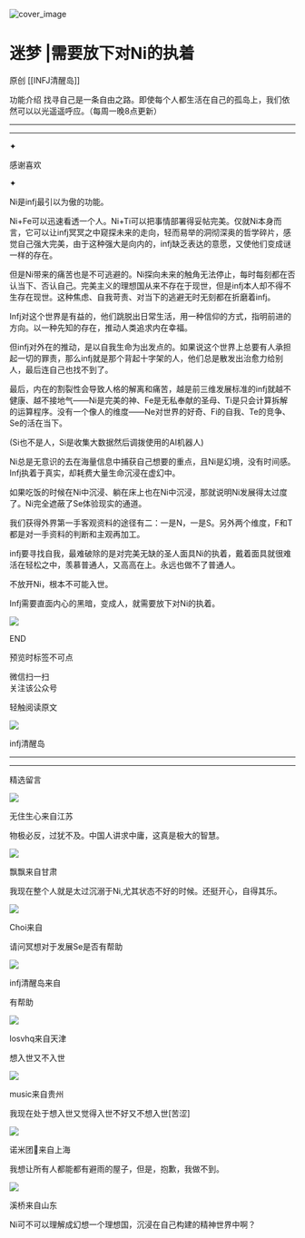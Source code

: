 ![cover_image](https://mmbiz.qlogo.cn/mmbiz_jpg/DZCdtia4bJxqZWe8ic9lbN5Xic94AibUC7LD6e0RH0c1bH4YQV27kZrSb8ia5W0BtKxSY4RsCIndpOg9LnfYQibialFcA/0?wx_fmt=jpeg)

#  迷梦 |需要放下对Ni的执着

原创  [[INFJ清醒岛]]  





功能介绍  找寻自己是一条自由之路。即使每个人都生活在自己的孤岛上，我们依然可以以光遥遥呼应。（每周一晚8点更新）

__ __

__ _ _

✦

  



感谢喜欢

✦

  

Ni是infj最引以为傲的功能。

Ni+Fe可以迅速看透一个人。Ni+Ti可以把事情部署得妥帖完美。仅就Ni本身而言，它可以让infj冥冥之中窥探未来的走向，轻而易举的洞彻深奥的哲学碎片，感觉自己强大完美，由于这种强大是向内的，infj缺乏表达的意愿，又使他们变成谜一样的存在。

但是Ni带来的痛苦也是不可逃避的。Ni探向未来的触角无法停止，每时每刻都在否认当下、否认自己。完美主义的理想国从来不存在于现世，但是infj本人却不得不生存在现世。这种焦虑、自我苛责、对当下的逃避无时无刻都在折磨着infj。

Infj对这个世界是有益的，他们跳脱出日常生活，用一种信仰的方式，指明前进的方向。以一种先知的存在，推动人类追求内在幸福。

但infj对外在的推动，是以自我生命为出发点的。如果说这个世界上总要有人承担起一切的罪责，那么infj就是那个背起十字架的人，他们总是散发出治愈力给别人，最后连自己也找不到了。

最后，内在的割裂性会导致人格的解离和痛苦，越是前三维发展标准的infj就越不健康、越不接地气——Ni是完美的神、Fe是无私奉献的圣母、Ti是只会计算拆解的运算程序。没有一个像人的维度——Ne对世界的好奇、Fi的自我、Te的竞争、Se的活在当下。

(Si也不是人，Si是收集大数据然后调拨使用的AI机器人)

Ni总是无意识的去在海量信息中捕获自己想要的重点，且Ni是幻境，没有时间感。Infj执着于真实，却耗费大量生命沉浸在虚幻中。

如果吃饭的时候在Ni中沉浸、躺在床上也在Ni中沉浸，那就说明Ni发展得太过度了。Ni完全遮蔽了Se体验现实的通道。

我们获得外界第一手客观资料的途径有二：一是N，一是S。另外两个维度，F和T都是对一手资料的判断和主观再加工。

infj要寻找自我，最难破除的是对完美无缺的圣人面具Ni的执着，戴着面具就很难活在轻松之中，羡慕普通人，又高高在上。永远也做不了普通人。

不放开Ni，根本不可能入世。

Infj需要直面内心的黑暗，变成人，就需要放下对Ni的执着。

  

  

![](https://mmbiz.qpic.cn/mmbiz_gif/7FiadXCUBpqt43ySAFleQonQAWQDMwvCPOiaiaFlUYSG8ibicVqc4d5rBa4niaAWr9DmauJ43FCich2gaNDU6PiaKZQf6w/640?wx_fmt=gif)

END  

预览时标签不可点

微信扫一扫  
关注该公众号



轻触阅读原文

![](http://mmbiz.qpic.cn/mmbiz_png/DZCdtia4bJxpcRrqEcIicNn7icChObS1Eqm6u2hlN1LGAHvlMHZg6O2a3A47KdeC6IqvVTuryNZQpDFQ1LX3JvT9w/0?wx_fmt=png)

infj清醒岛







****



****





精选留言

![](http://mmsns.qpic.cn/mmsns/iaxNB5XaibCeLTYWIUGCYm7cS1kFxTx4ibUSEBZJ6VnOdXPDItJ9PaGRg/0)

无住生心来自江苏

物极必反，过犹不及。中国人讲求中庸，这真是极大的智慧。

![](http://mmsns.qpic.cn/mmsns/iaxNB5XaibCeLTYWIUGCYm7cS1kFxTx4ibUSEBZJ6VnOdXPDItJ9PaGRg/0)

飘飘来自甘肃

我现在整个人就是太过沉溺于Ni,尤其状态不好的时候。还挺开心，自得其乐。

![](http://mmsns.qpic.cn/mmsns/iaxNB5XaibCeLTYWIUGCYm7cS1kFxTx4ibUSEBZJ6VnOdXPDItJ9PaGRg/0)

Choi来自

请问冥想对于发展Se是否有帮助

![](http://wx.qlogo.cn/mmhead/Q3auHgzwzM4icoibBPppWkMrbLG1lB8KhWHaiaiabBib87BTTdVQC8Cyacg/64)

infj清醒岛来自

有帮助

![](http://mmsns.qpic.cn/mmsns/iaxNB5XaibCeLTYWIUGCYm7cS1kFxTx4ibUSEBZJ6VnOdXPDItJ9PaGRg/0)

losvhq来自天津

想入世又不入世

![](http://mmsns.qpic.cn/mmsns/iaxNB5XaibCeLTYWIUGCYm7cS1kFxTx4ibUSEBZJ6VnOdXPDItJ9PaGRg/0)

music来自贵州

我现在处于想入世又觉得入世𣎴好又不想入世[苦涩]

![](http://mmsns.qpic.cn/mmsns/iaxNB5XaibCeLTYWIUGCYm7cS1kFxTx4ibUSEBZJ6VnOdXPDItJ9PaGRg/0)

诺米团🍉来自上海

我想让所有人都能都有避雨的屋子，但是，抱歉，我做不到。

![](http://mmsns.qpic.cn/mmsns/iaxNB5XaibCeLTYWIUGCYm7cS1kFxTx4ibUSEBZJ6VnOdXPDItJ9PaGRg/0)

溪桥来自山东

Ni可不可以理解成幻想一个理想国，沉浸在自己构建的精神世界中啊？

